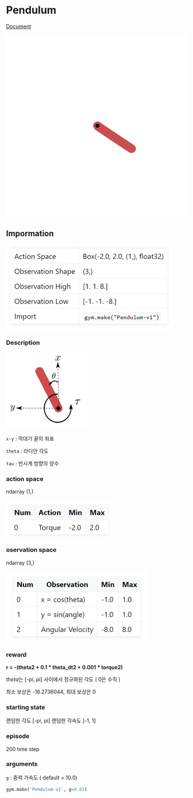 # Pendulum

[Document](https://gymnasium.farama.org/environments/classic_control/pendulum/)

![img](../images/Pendulum.gif)

## Impormation

![alt text](../images/Pendulum_impormation.png)

### Description

![alt text](../images/Pendulum_description.png)

`x-y` : 막대기 끝의 좌표

`theta` : 라디안 각도

`tau` : 반시계 방향의 양수

### action space

ndarray (1,) 

![alt text](../images/Pendulum_action_space.png)

### oservation space

ndarray (3,)

![alt text](../images/Pendulum_obsercation_space.png)

### reward

**r = -(theta2 + 0.1 * theta_dt2 + 0.001 * torque2)**

$theta$는 [-pi, pi] 사이에서 정규화된 각도 ( 0은 수직 )

최소 보상은 -16.2736044, 최대 보상은 0

### starting state

랜덤한 각도 [-pi, pi]
랜덤한 각속도 [-1, 1]

### episode

200 time step

### arguments

`g` : 중력 가속도 ( default = 10.0)

```python
gym.make('Pendulum-v1', g=9.81)
```